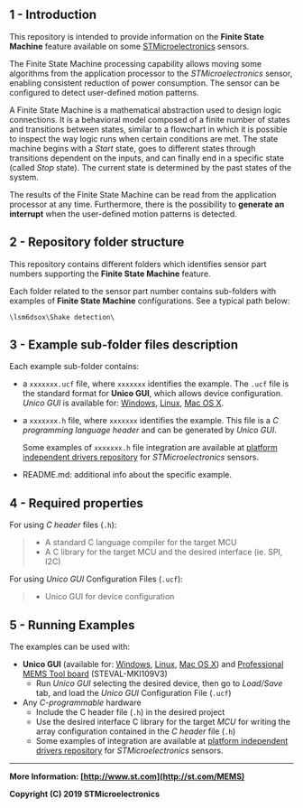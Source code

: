 ## 1 - Introduction

This repository is intended to provide information on the **Finite State Machine** feature available on some [STMicroelectronics](www.st.com/mems) sensors.

The Finite State Machine processing capability allows moving some algorithms from the application processor to the *STMicroelectronics* sensor, enabling consistent reduction of power consumption. The sensor can be configured to detect user-defined motion patterns.

A Finite State Machine is a mathematical abstraction used to design logic connections. It is a behavioral model composed of a finite number of states and transitions between states, similar to a flowchart in which it is possible to inspect the way logic runs when certain conditions are met. The state machine begins with a *Start* state, goes to different states through transitions dependent on the inputs, and can finally end in a specific state (called *Stop* state). The current state is determined by the past states of the system.

The results of the Finite State Machine can be read from the application processor at any time. Furthermore, there is the possibility to **generate an interrupt** when the user-defined motion patterns is detected.


## 2 - Repository folder structure

This repository contains different folders which identifies sensor part numbers supporting the **Finite State Machine** feature.

Each folder related to the sensor part number contains sub-folders with examples of **Finite State Machine** configurations. See a typical path below:

````Path
\lsm6dsox\Shake detection\
````

## 3 - Example sub-folder files description 

Each example sub-folder contains:

- a `xxxxxxx.ucf` file, where  `xxxxxxx` identifies the example. The `.ucf` file is the standard format for **Unico GUI**, which allows device configuration. *Unico GUI* is available for: [Windows](https://www.st.com/content/st_com/en/products/embedded-software/evaluation-tool-software/stsw-mki109w.html), [Linux](<https://www.st.com/content/st_com/en/products/embedded-software/evaluation-tool-software/stsw-mki109l.html>), [Mac OS X](<https://www.st.com/content/st_com/en/products/embedded-software/evaluation-tool-software/stsw-mki109m.html>).

- a `xxxxxxx.h` file, where  `xxxxxxx` identifies the example. This file is a *C programming language header* and can be generated by *Unico GUI*.

  Some examples of  `xxxxxxx.h` file integration are available at [platform independent drivers repository]( http://www.st.com/content/st_com/en/products/embedded-software/mems-and-sensors-software/drivers-for-mems/c-driver-mems.html ) for *STMicroelectronics* sensors.

- README.md: additional info about the specific example.


## 4 - Required properties

For using *C header* files (`.h`):

> * A standard C language compiler for the target MCU
> * A C library for the target MCU and the desired interface (ie. SPI, I2C)

For using *Unico GUI* Configuration Files (`.ucf`):

> * Unico GUI for device configuration


## 5 - Running Examples

The examples can be used with:

- **Unico GUI** (available for: [Windows](https://www.st.com/content/st_com/en/products/embedded-software/evaluation-tool-software/stsw-mki109w.html), [Linux](<https://www.st.com/content/st_com/en/products/embedded-software/evaluation-tool-software/stsw-mki109l.html>), [Mac OS X](<https://www.st.com/content/st_com/en/products/embedded-software/evaluation-tool-software/stsw-mki109m.html>)) and  [Professional MEMS Tool board](<https://www.st.com/content/st_com/en/products/evaluation-tools/product-evaluation-tools/mems-motion-sensor-eval-boards/steval-mki109v3.html#overview>) (STEVAL-MKI109V3)
  - Run *Unico GUI* selecting the desired device, then go to *Load/Save* tab, and load the *Unico GUI* Configuration File (`.ucf`)
- Any *C-programmable* hardware
  - Include the C header file (`.h`) in the desired project
  - Use the desired interface C library for the target *MCU* for writing the array configuration contained in the *C header* file (`.h`)
  - Some examples of integration are available at [platform independent drivers repository]( http://www.st.com/content/st_com/en/products/embedded-software/mems-and-sensors-software/drivers-for-mems/c-driver-mems.html ) for *STMicroelectronics* sensors.

------

**More Information: [http://www.st.com](http://st.com/MEMS)**

**Copyright (C) 2019 STMicroelectronics**